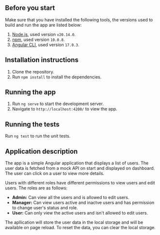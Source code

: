 ## Before you start

Make sure that you have installed the following tools, the versions used to build and run the app are listed below:

1. [Node.js](https://nodejs.org/), used version `v20.14.0`.
2. [npm](https://www.npmjs.com/), used version `10.0.8`.
3. [Angular CLI](https://angular.io/cli), used version `17.0.3`.

## Installation instructions

1. Clone the repository.
2. Run `npm install` to install the dependencies.

## Running the app

1. Run `ng serve` to start the development server.
2. Navigate to `http://localhost:4200/` to view the app.

## Running the tests

Run `ng test` to run the unit tests.

## Application description

The app is a simple Angular application that displays a list of users. The user data is fetched from a mock API on start and displayed on dashboard. The user can click on a user to view more details.

Users with different roles have different permissions to view users and edit users. The roles are as follows:

- **Admin:** Can view all the users and is allowed to edit users.
- **Manager:** Can view users active and inactve users and has permission to change user's status and role.
- **User:** Can only view the active users and isn't allowed to edit users.

The apllication will store the user data in the local storage and will be available on page reload. To reset the data, you can clear the local storage.
